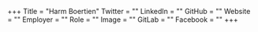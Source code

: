 +++
Title = "Harm Boertien"
Twitter = ""
LinkedIn = ""
GitHub = ""
Website = ""
Employer = ""
Role = ""
Image = ""
GitLab = ""
Facebook = ""
+++
